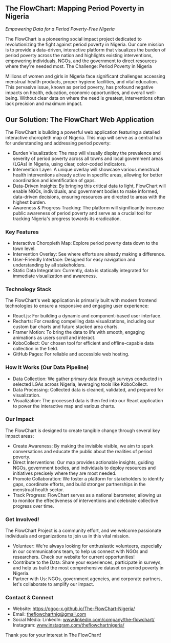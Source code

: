 ## The FlowChart: Mapping Period Poverty in Nigeria
_Empowering Data for a Period Poverty-Free Nigeria_

The FlowChart is a pioneering social impact project dedicated to revolutionizing the fight against period poverty in Nigeria. Our core mission is to provide a data-driven, interactive platform that visualizes the burden of period poverty across the nation and highlights existing interventions, empowering individuals, NGOs, and the government to direct resources where they're needed most.
The Challenge: Period Poverty in Nigeria

Millions of women and girls in Nigeria face significant challenges accessing menstrual health products, proper hygiene facilities, and vital education. This pervasive issue, known as period poverty, has profound negative impacts on health, education, economic opportunities, and overall well-being. Without clear data on where the need is greatest, interventions often lack precision and maximum impact.

## Our Solution: The FlowChart Web Application
The FlowChart is building a powerful web application featuring a detailed interactive choropleth map of Nigeria. This map will serve as a central hub for understanding and addressing period poverty:
- Burden Visualization: The map will visually display the prevalence and severity of period poverty across all towns and local government areas (LGAs) in Nigeria, using clear, color-coded indicators.
- Intervention Layer: A unique overlay will showcase various menstrual health interventions already active in specific areas, allowing for better coordination and identification of gaps.
- Data-Driven Insights: By bringing this critical data to light, FlowChart will enable NGOs, individuals, and government bodies to make informed, data-driven decisions, ensuring resources are directed to areas with the highest burden.
- Awareness & Progress Tracking: The platform will significantly increase public awareness of period poverty and serve as a crucial tool for tracking Nigeria's progress towards its eradication.

### Key Features
- Interactive Choropleth Map: Explore period poverty data down to the town level.
- Intervention Overlay: See where efforts are already making a difference.
- User-Friendly Interface: Designed for easy navigation and understanding by all stakeholders.
- Static Data Integration: Currently, data is statically integrated for immediate visualization and awareness.

### Technology Stack
The FlowChart's web application is primarily built with modern frontend technologies to ensure a responsive and engaging user experience:
- React.js: For building a dynamic and component-based user interface.
- Recharts: For creating compelling data visualizations, including our custom bar charts and future stacked area charts.
- Framer Motion: To bring the data to life with smooth, engaging animations as users scroll and interact.
- KoboCollect: Our chosen tool for efficient and offline-capable data collection in the field.
- GitHub Pages: For reliable and accessible web hosting.

### How It Works (Our Data Pipeline)
- Data Collection: We gather primary data through surveys conducted in selected LGAs across Nigeria, leveraging tools like KoboCollect.
- Data Processing: Collected data is cleaned, validated, and prepared for visualization.
- Visualization: The processed data is then fed into our React application to power the interactive map and various charts.

### Our Impact
The FlowChart is designed to create tangible change through several key impact areas:
- Create Awareness: By making the invisible visible, we aim to spark conversations and educate the public about the realities of period poverty.
- Direct Interventions: Our map provides actionable insights, guiding NGOs, government bodies, and individuals to deploy resources and initiatives precisely where they are most needed.
- Promote Collaboration: We foster a platform for stakeholders to identify gaps, coordinate efforts, and build stronger partnerships in the menstrual health sector.
- Track Progress: FlowChart serves as a national barometer, allowing us to monitor the effectiveness of interventions and celebrate collective progress over time.

### Get Involved!
The FlowChart Project is a community effort, and we welcome passionate individuals and organizations to join us in this vital mission.
- Volunteer: We're always looking for enthusiastic volunteers, especially in our communications team, to help us connect with NGOs and researchers. Check our website for current opportunities!
- Contribute to the Data: Share your experiences, participate in surveys, and help us build the most comprehensive dataset on period poverty in Nigeria.
- Partner with Us: NGOs, government agencies, and corporate partners, let's collaborate to amplify our impact.

### Contact & Connect
- Website: https://ogoo-x.github.io/The-FlowChart-Nigeria/
- Email: theflowchartnig@gmail.com
- Social Media: LinkedIn: www.linkedin.com/company/the-flowchart/
                Instagram: www.instagram.com/theflowchartnigeria/

Thank you for your interest in The FlowChart!
